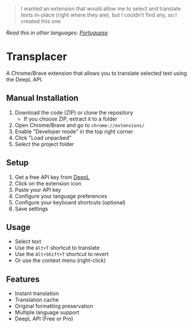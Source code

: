> I wanted an extension that would allow me to select and translate texts in-place (right where they are), but I couldn't find any, so I created this one

*Read this in other languages: [Portuguese](README.pt-br.md)*

# Transplacer

A Chrome/Brave extension that allows you to translate selected text using the DeepL API.

## Manual Installation

1. Download the code (ZIP) or clone the repository
    - If you choose ZIP, extract it to a folder
2. Open Chrome/Brave and go to `chrome://extensions/`
3. Enable "Developer mode" in the top right corner
4. Click "Load unpacked"
5. Select the project folder

## Setup

1. Get a free API key from [DeepL](https://support.deepl.com/hc/en-us/articles/360021200939-DeepL-API-Free)
2. Click on the extension icon
3. Paste your API key
4. Configure your language preferences
5. Configure your keyboard shortcuts (optional)
6. Save settings

## Usage

- Select text
- Use the `Alt+T` shortcut to translate
- Use the `Alt+Shift+T` shortcut to revert
- Or use the context menu (right-click)

## Features

- Instant translation
- Translation cache
- Original formatting preservation
- Multiple language support
- DeepL API (Free or Pro)